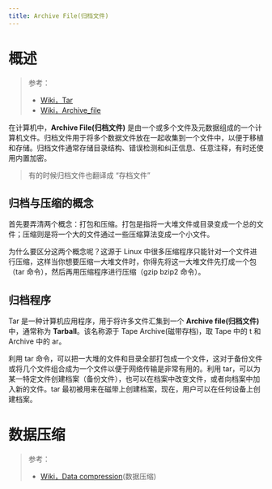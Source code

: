 ```yaml
---
title: Archive File(归档文件)
---
```


# 概述

> 参考：
> 
> - [Wiki，Tar](<https://en.wikipedia.org/wiki/Tar_(computing)>)
> - [Wiki，Archive_file](https://en.wikipedia.org/wiki/Archive_file)

在计算机中，**Archive File(归档文件)** 是由一个或多个文件及元数据组成的一个计算机文件。归档文件用于将多个数据文件放在一起收集到一个文件中，以便于移植和存储。归档文件通常存储目录结构、错误检测和纠正信息、任意注释，有时还使用内置加密。

> 有的时候归档文件也翻译成 “存档文件”

## 归档与压缩的概念

首先要弄清两个概念：打包和压缩。打包是指将一大堆文件或目录变成一个总的文件；压缩则是将一个大的文件通过一些压缩算法变成一个小文件。

为什么要区分这两个概念呢？这源于 Linux 中很多压缩程序只能针对一个文件进行压缩，这样当你想要压缩一大堆文件时，你得先将这一大堆文件先打成一个包（tar 命令），然后再用压缩程序进行压缩（gzip bzip2 命令）。

## 归档程序

Tar 是一种计算机应用程序，用于将许多文件汇集到一个 **Archive file(归档文件)** 中，通常称为 **Tarball**。该名称源于 Tape Archive(磁带存档)，取 Tape 中的 t 和 Archive 中的 ar。

利用 tar 命令，可以把一大堆的文件和目录全部打包成一个文件，这对于备份文件或将几个文件组合成为一个文件以便于网络传输是非常有用的。利用 tar，可以为某一特定文件创建档案（备份文件），也可以在档案中改变文件，或者向档案中加入新的文件。tar 最初被用来在磁带上创建档案，现在，用户可以在任何设备上创建档案。

# 数据压缩

> 参考：
> 
> - [Wiki，Data compression](https://en.wikipedia.org/wiki/Data_compression)(数据压缩)
